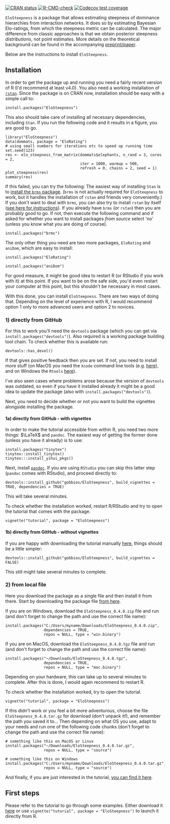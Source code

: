 <!-- badges: start -->
[![CRAN status](https://www.r-pkg.org/badges/version/EloSteepness)](https://CRAN.R-project.org/package=EloSteepness)
[![R-CMD-check](https://github.com/gobbios/EloSteepness/actions/workflows/R-CMD-check.yaml/badge.svg)](https://github.com/gobbios/EloSteepness/actions/workflows/R-CMD-check.yaml)
[![Codecov test coverage](https://codecov.io/gh/gobbios/EloSteepness/branch/main/graph/badge.svg)](https://app.codecov.io/gh/gobbios/EloSteepness?branch=main)

<!-- badges: end -->

`EloSteepness` is a package that allows estimating steepness of dominance hierarchies from interaction networks.
It does so by estimating Bayesian Elo-ratings, from which the steepness metric can be calculated.
The major difference from classic approaches is that we obtain posterior steepness *distributions*, not point estimates.
More details on the theoretical background can be found in the accompanying [preprint/paper](https://doi.org/10.1101/2022.01.28.478016).

Below are the instructions to install `EloSteepness`.

## Installation

In order to get the package up and running you need a fairly recent version of R (I'd recommend at least v4.0).
You also need a working installation of [`rstan`](https://mc-stan.org/).
Since the package is on CRAN now, installation should be easy with a simple call to:

`install.packages("EloSteepness")`

This also should take care of installing all necessary dependencies, including `Stan`.
If you run the following code and it results in a figure, you are good to go.

```
library("EloSteepness")
data(dommats, package = "EloRating")
# using small numbers for iterations etc to speed up running time
set.seed(123)
res <- elo_steepness_from_matrix(dommats$elephants, n_rand = 3, cores = 2,
                                 iter = 1000, warmup = 500, 
                                 refresh = 0, chains = 2, seed = 1)
plot_steepness(res)
summary(res)
```

If this failed, you can try the following:
The easiest way of installing `Stan` is to [install the `brms` package](https://github.com/paul-buerkner/brms#how-do-i-install-brms). (`brms` is not actually required for `EloSteepness` to work, but it handles the installation of `rstan` and friends very conveniently.)
If you don't want to deal with `brms`, you can also try to install `rstan` by itself ([see here for instructions](https://github.com/stan-dev/rstan/wiki/RStan-Getting-Started)).
If you already have `brms` (or `rstan`) then you are probably good to go.
If not, then execute the following command and if asked for whether you want to install packages *from source* select 'no' (unless you know what you are doing of course).

`install.packages("brms")`

The only other thing you need are two more packages, `EloRating` and `aniDom`, which are easy to install:

`install.packages("EloRating")`

`install.packages("aniDom")`

For good measure, it might be good idea to restart R (or RStudio if you work with it) at this point. 
If you want to be on the safe side, you'd even restart your computer at this point, but this shouldn't be necessary in most cases.

With this done, you can install `EloSteepness`. 
There are two ways of doing that.
Depending on the level of experience with R, I would recommend option 1 only to more advanced users and option 2 to novices.

### 1) directly from GitHub

For this to work you'll need the `devtools` package (which you can get via `install.packages("devtools")`).
Also required is a working package building tool chain.
To check whether this is available run:

```
devtools::has_devel()
```

If that gives positive feedback then you are set.
If not, you need to install more stuff (on MacOS you need the `Xcode` command line tools (e.g. [here](https://mac.install.guide/commandlinetools/4.html)), and on Windows the `Rtools` [here](https://cran.r-project.org/bin/windows/Rtools/rtools40.html)).

I've also seen cases where problems arose because the version of `devtools` was outdated, so even if you have it installed already it might be a good idea to update the package (also with `install.packages("devtools")`).

Next, you need to decide whether or not you want to build the vignettes alongside installing the package.

#### 1a) directly from GitHub - with vignettes

In order to make the tutorial accessible from within R, you need two more things: $\LaTeX$ and `pandoc`.
The easiest way of getting the former done (unless you have it already) is to use:

```
install.packages("tinytex")
tinytex::install_tinytex()
tinytex:::install_yihui_pkgs()
```

Next, install [`pandoc`](https://pandoc.org/installing.html).
If you are using `RStudio` you can skip this latter step (`pandoc` comes with RStudio), and proceed directly to:

```
devtools::install_github("gobbios/EloSteepness", build_vignettes = TRUE, dependencies = TRUE)
```

This will take several minutes. 

To check whether the installation worked, restart R/RStudio and try to open the tutorial that comes with the package.

```
vignette("tutorial", package = "EloSteepness")
```




#### 1b) directly from GitHub - without vignettes

If you are happy with downloading the tutorial manually [here](https://github.com/gobbios/EloSteepness/blob/main/documents/tutorial.pdf), things should be a little simpler:

```
devtools::install_github("gobbios/EloSteepness", build_vignettes = FALSE)
```

This still might take several minutes to complete.


### 2) from local file

Here you download the package as a single file and then install it from there. 
Start by downloading the package file [from here](https://github.com/gobbios/EloSteepness/releases/latest).


If you are on Windows, download the `EloSteepness_0.4.0.zip` file and run (and don't forget to change the path and use the correct file name):

```
install.packages("C:/Users/myname/Downloads/EloSteepness_0.4.0.zip", 
                 dependencies = TRUE, 
                 repos = NULL, type = "win.binary")
```

If you are on MacOS, download the `EloSteepness_0.4.0.tgz` file and run (and don't forget to change the path and use the correct file name):

```
install.packages("~/Downloads/EloSteepness_0.4.0.tgz", 
                 dependencies = TRUE, 
                 repos = NULL, type = "mac.binary")
```

Depending on your hardware, this can take up to several minutes to complete.
After this is done, I would again recommend to restart R.

To check whether the installation worked, try to open the tutorial.

```
vignette("tutorial", package = "EloSteepness")
```


If this didn't work or you feel a bit more adventurous, choose the file `EloSteepness_0.4.0.tar.gz` for download (don't unpack it!), and remember the path you saved it to...
Then depending on what OS you use, adapt to your needs and run one of the following code chunks (don't forget to change the path and use the correct file name):

```
# something like this on MacOS or Linux
install.packages("~/Downloads/EloSteepness_0.4.0.tar.gz",  
                 repos = NULL, type = "source")
```

```
# something like this on Windows
install.packages("C:/Users/myname/Downloads/EloSteepness_0.4.0.tar.gz",  
                 repos = NULL, type = "source")
```




And finally, if you are just interested in the tutorial, [you can find it here](https://github.com/gobbios/EloSteepness/blob/main/documents/tutorial.pdf).


## First steps

Please refer to the tutorial to go through some examples.
Either download it [here](https://github.com/gobbios/EloSteepness/blob/main/documents/tutorial.pdf) or use `vignette("tutorial", package = "EloSteepness")` to launch it directly from R.

